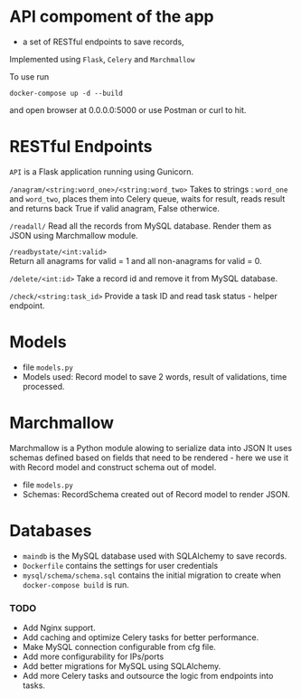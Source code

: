 # API compoment of the app 
 - a set of RESTful endpoints to save records, 

Implemented using `Flask`, `Celery` and `Marchmallow`

To use run 
```
docker-compose up -d --build
```
and open browser at 0.0.0.0:5000 or use Postman or curl to hit.



# RESTful Endpoints

`API` is a Flask application running using Gunicorn. 

   `/anagram/<string:word_one>/<string:word_two>` 
       Takes to strings : `word_one` and `word_two`, places them
       into Celery queue, waits for result, reads result and
       returns back True if valid anagram, False otherwice.

   `/readall/`
       Read all the records from MySQL database. Render them
       as JSON using Marchmallow module.

   `/readbystate/<int:valid>`   
       Return all anagrams for valid = 1 and all non-anagrams
       for valid = 0. 

   `/delete/<int:id>`
       Take a record id and remove it from MySQL database.

   `/check/<string:task_id>`
       Provide a task ID and read task status - helper endpoint.

# Models

   - file `models.py`
   - Models used: Record model to save 2 words, result of validations,
     time processed.
   
# Marchmallow 
   Marchmallow is a Python module alowing to serialize data into JSON
   It uses schemas defined based on fields that need to be rendered - 
   here we use it with Record model and construct schema out of model.

   - file `models.py`
   - Schemas: RecordSchema created out of Record model to render JSON.

# Databases
   - `maindb` is the MySQL database used with SQLAlchemy to save records.
   - `Dockerfile` contains the settings for user credentials
   - `mysql/schema/schema.sql` contains the initial migration to create
     when `docker-compose build` is run.

### TODO
 - Add Nginx support.
 - Add caching and optimize Celery tasks for better performance.
 - Make MySQL connection configurable from cfg file.
 - Add more configurability for IPs/ports 
 - Add better migrations for MySQL using SQLAlchemy.
 - Add more Celery tasks and outsource the logic from endpoints into tasks.

